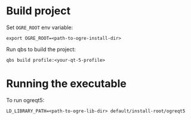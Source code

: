 # Build project

Set `OGRE_ROOT` env variable:

    export OGRE_ROOT=<path-to-ogre-install-dir>

Run qbs to build the project:

    qbs build profile:<your-qt-5-profile>

# Running the executable

To run ogreqt5:

    LD_LIBRARY_PATH=<path-to-ogre-lib-dir> default/install-root/ogreqt5

